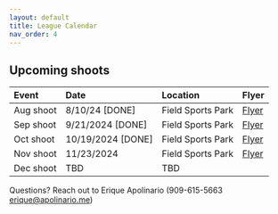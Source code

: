 ```yaml
---
layout: default
title: League Calendar
nav_order: 4
---
```


## Upcoming shoots

| Event | Date | Location | Flyer |
|:------|:-----|:--------|:-------|
|Aug shoot | 8/10/24 [DONE] | Field Sports Park | <a href="/assets/PDFs/BASiC-Flyer-PDF-20240810.pdf" target="_blank" rel="noreferrer noopener">Flyer</a> |
|Sep shoot | 9/21/2024 [DONE] | Field Sports Park | <a href="/assets/PDFs/BASiC-Flyer-PDF-20240921.pdf" target="_blank" rel="noreferrer noopener">Flyer</a> |
|Oct shoot | 10/19/2024 [DONE] | Field Sports Park | <a href="/assets/PDFs/BASiC-Flyer-PDF-20241019.pdf" target="_blank" rel="noreferrer noopener">Flyer</a> |
|Nov shoot | 11/23/2024 | Field Sports Park | <a href="/assets/PDFs/BASiC-Flyer-PDF-20241123.pdf" target="_blank" rel="noreferrer noopener">Flyer</a> |
|Dec shoot | TBD | TBD |

Questions? Reach out to Erique Apolinario (909-615-5663 erique@apolinario.me)
